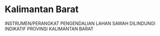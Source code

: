 # Kalimantan Barat
 INSTRUMEN/PERANGKAT PENGENDALIAN LAHAN SAWAH DILINDUNGI INDIKATIF PROVINSI KALIMANTAN BARAT
